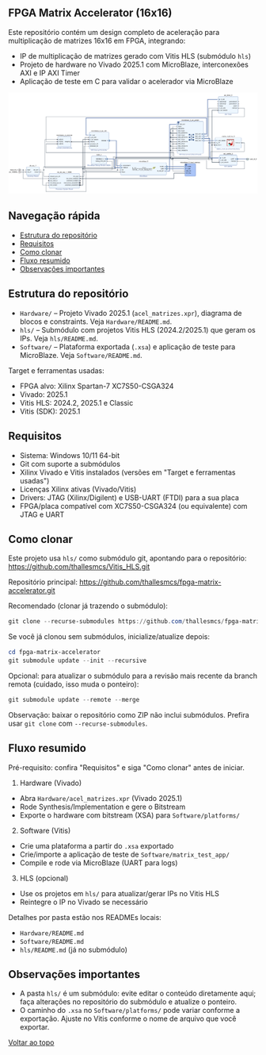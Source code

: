 <a id="topo"></a>

## FPGA Matrix Accelerator (16x16)

Este repositório contém um design completo de aceleração para multiplicação de matrizes 16x16 em FPGA, integrando:

- IP de multiplicação de matrizes gerado com Vitis HLS (submódulo `hls`)
- Projeto de hardware no Vivado 2025.1 com MicroBlaze, interconexões AXI e IP AXI Timer
- Aplicação de teste em C para validar o acelerador via MicroBlaze

![Arquitetura no Vivado](docs/images/arquitetura_viv.png)

## Navegação rápida

- [Estrutura do repositório](#estrutura)
- [Requisitos](#requisitos)
- [Como clonar](#clonar)
- [Fluxo resumido](#fluxo)
- [Observações importantes](#observacoes)

<a id="estrutura"></a>

## Estrutura do repositório

- `Hardware/` – Projeto Vivado 2025.1 (`acel_matrizes.xpr`), diagrama de blocos e constraints. Veja `Hardware/README.md`.
- `hls/` – Submódulo com projetos Vitis HLS (2024.2/2025.1) que geram os IPs. Veja `hls/README.md`.
- `Software/` – Plataforma exportada (`.xsa`) e aplicação de teste para MicroBlaze. Veja `Software/README.md`.

Target e ferramentas usadas:

- FPGA alvo: Xilinx Spartan-7 XC7S50-CSGA324
- Vivado: 2025.1
- Vitis HLS: 2024.2, 2025.1 e Classic
- Vitis (SDK): 2025.1

<!-- [Voltar ao topo](#topo) -->

<a id="requisitos"></a>

## Requisitos

- Sistema: Windows 10/11 64-bit
- Git com suporte a submódulos
- Xilinx Vivado e Vitis instalados (versões em "Target e ferramentas usadas")
- Licenças Xilinx ativas (Vivado/Vitis)
- Drivers: JTAG (Xilinx/Digilent) e USB-UART (FTDI) para a sua placa
- FPGA/placa compatível com XC7S50-CSGA324 (ou equivalente) com JTAG e UART

<!-- [Voltar ao topo](#topo) -->

<a id="clonar"></a>

## Como clonar

Este projeto usa `hls/` como submódulo git, apontando para o repositório:
https://github.com/thallesmcs/Vitis_HLS.git

Repositório principal:
https://github.com/thallesmcs/fpga-matrix-accelerator.git

Recomendado (clonar já trazendo o submódulo):

```powershell
git clone --recurse-submodules https://github.com/thallesmcs/fpga-matrix-accelerator.git
```

Se você já clonou sem submódulos, inicialize/atualize depois:

```powershell
cd fpga-matrix-accelerator
git submodule update --init --recursive
```

Opcional: para atualizar o submódulo para a revisão mais recente da branch remota (cuidado, isso muda o ponteiro):

```powershell
git submodule update --remote --merge
```

Observação: baixar o repositório como ZIP não inclui submódulos. Prefira usar `git clone` com `--recurse-submodules`.

<!-- [Voltar ao topo](#topo) -->

<a id="fluxo"></a>

## Fluxo resumido

Pré-requisito: confira "Requisitos" e siga "Como clonar" antes de iniciar.

1) Hardware (Vivado)
- Abra `Hardware/acel_matrizes.xpr` (Vivado 2025.1)
- Rode Synthesis/Implementation e gere o Bitstream
- Exporte o hardware com bitstream (XSA) para `Software/platforms/`

2) Software (Vitis)
- Crie uma plataforma a partir do `.xsa` exportado
- Crie/importe a aplicação de teste de `Software/matrix_test_app/`
- Compile e rode via MicroBlaze (UART para logs)

3) HLS (opcional)
- Use os projetos em `hls/` para atualizar/gerar IPs no Vitis HLS
- Reintegre o IP no Vivado se necessário

Detalhes por pasta estão nos READMEs locais:
- `Hardware/README.md`
- `Software/README.md`
- `hls/README.md` (já no submódulo)

<!-- [Voltar ao topo](#topo) -->

<a id="observacoes"></a>

## Observações importantes

- A pasta `hls/` é um submódulo: evite editar o conteúdo diretamente aqui; faça alterações no repositório do submódulo e atualize o ponteiro.
- O caminho do `.xsa` no `Software/platforms/` pode variar conforme a exportação. Ajuste no Vitis conforme o nome de arquivo que você exportar.

[Voltar ao topo](#topo)

<!-- ## Próximos passos sugeridos

- Automatizar export/import com scripts TCL (Vivado) e XSCT (Vitis)
- Adicionar testes automatizados de verificação de matriz (golden model) na aplicação
- Documentar versões de IP e parâmetros (largura de dados, latência, interface AXI) -->